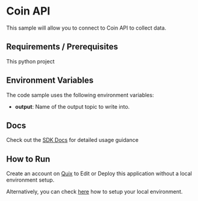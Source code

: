 # Coin API 
This sample will allow you to connect to Coin API to collect data.

## Requirements / Prerequisites

This python project

## Environment Variables

The code sample uses the following environment variables:

- **output**: Name of the output topic to write into.

## Docs

Check out the [SDK Docs](https://quix.ai/docs/sdk/introduction.html) for detailed usage guidance

## How to Run
Create an account on [Quix](https://portal.platform.quix.ai/self-sign-up?xlink=github) to Edit or Deploy this application without a local environment setup.

Alternatively, you can check [here](/python/local-development) how to setup your local environment.
